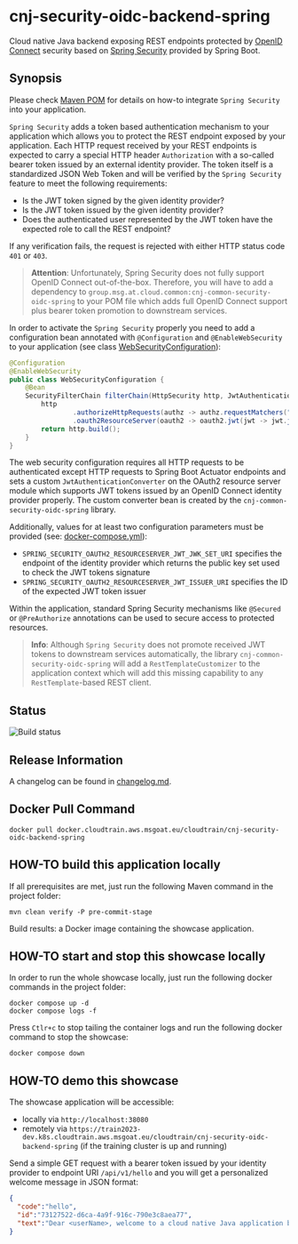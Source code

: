 # cnj-security-oidc-backend-spring

Cloud native Java backend exposing REST endpoints protected
by [OpenID Connect](https://openid.net/developers/how-connect-works/)
security based on [Spring Security](https://docs.spring.io/spring-security/reference/index.html)
provided by Spring Boot.

## Synopsis

Please check [Maven POM](pom.xml) for details on how-to integrate `Spring Security`
into your application.

`Spring Security` adds a token based authentication mechanism to your application
which allows you to protect the REST endpoint exposed by your application. Each HTTP request received by your REST
endpoints is expected to carry a special HTTP header `Authorization` with a so-called bearer token
issued by an external identity provider. The token itself is a standardized JSON Web Token and will be verified
by the `Spring Security` feature to meet the following requirements:

* Is the JWT token signed by the given identity provider?
* Is the JWT token issued by the given identity provider?
* Does the authenticated user represented by the JWT token have the expected role to call the REST endpoint?

If any verification fails, the request is rejected with either HTTP status code `401` or `403`.

> __Attention__: Unfortunately, Spring Security does not fully support OpenID Connect out-of-the-box. Therefore,
> you will have to add a dependency to `group.msg.at.cloud.common:cnj-common-security-oidc-spring` to your POM file
> which adds full OpenID Connect support plus bearer token promotion to downstream services.

In order to activate the `Spring Security` properly you need to add a configuration bean 
annotated with `@Configuration` and `@EnableWebSecurity` to your application
(see class [WebSecurityConfiguration](src/main/java/group/msg/at/cloud/cloudtrain/WebSecurityConfiguration.java)):

```java
@Configuration
@EnableWebSecurity
public class WebSecurityConfiguration {
    @Bean
    SecurityFilterChain filterChain(HttpSecurity http, JwtAuthenticationConverter customConverter) throws Exception {
        http
                .authorizeHttpRequests(authz -> authz.requestMatchers("/actuator/**").permitAll().anyRequest().authenticated())
                .oauth2ResourceServer(oauth2 -> oauth2.jwt(jwt -> jwt.jwtAuthenticationConverter(customConverter)));
        return http.build();
    }
}
```

The web security configuration requires all HTTP requests to be authenticated except HTTP requests to Spring Boot Actuator endpoints
and sets a custom `JwtAuthenticationConverter` on the OAuth2 resource server module which supports JWT tokens issued
by an OpenID Connect identity provider properly. The custom converter bean is created by the `cnj-common-security-oidc-spring` library. 

Additionally, values for at least two configuration parameters must be provided (see: [docker-compose.yml](docker-compose.yml)):

* `SPRING_SECURITY_OAUTH2_RESOURCESERVER_JWT_JWK_SET_URI` specifies the endpoint of the identity provider which returns the public key set used to check the JWT tokens signature
* `SPRING_SECURITY_OAUTH2_RESOURCESERVER_JWT_ISSUER_URI` specifies the ID of the expected JWT token issuer

Within the application, standard Spring Security mechanisms like `@Secured` or `@PreAuthorize` annotations can be used
to secure access to protected resources.

> __Info__: Although `Spring Security` does not promote received JWT tokens to downstream services automatically, 
> the library `cnj-common-security-oidc-spring` will add a `RestTemplateCustomizer` to the application context
> which will add this missing capability to any `RestTemplate`-based REST client.

## Status

![Build status](https://codebuild.eu-west-1.amazonaws.com/badges?uuid=eyJlbmNyeXB0ZWREYXRhIjoiMHhKN1RNeFhveUkyamJNZVJaUU5mbjJCY0Z4WWVLeUhRbHBwL0Rtc0V4UWUzd0hGdFZlN0VzUmJZcTBIaGlwc3VuSm5nakp0NXBjdzhXSDNvTjk0UGlFPSIsIml2UGFyYW1ldGVyU3BlYyI6ImFwbmVXM3l5UldYYndjc2ciLCJtYXRlcmlhbFNldFNlcmlhbCI6MX0%3D&branch=main)

## Release Information

A changelog can be found in [changelog.md](changelog.md).

## Docker Pull Command

`docker pull docker.cloudtrain.aws.msgoat.eu/cloudtrain/cnj-security-oidc-backend-spring`

## HOW-TO build this application locally

If all prerequisites are met, just run the following Maven command in the project folder:

```shell 
mvn clean verify -P pre-commit-stage
```

Build results: a Docker image containing the showcase application.

## HOW-TO start and stop this showcase locally

In order to run the whole showcase locally, just run the following docker commands in the project folder:

```shell 
docker compose up -d
docker compose logs -f 
```

Press `Ctlr+c` to stop tailing the container logs and run the following docker command to stop the showcase:

```shell 
docker compose down
```

## HOW-TO demo this showcase

The showcase application will be accessible:
* locally via `http://localhost:38080`
* remotely via `https://train2023-dev.k8s.cloudtrain.aws.msgoat.eu/cloudtrain/cnj-security-oidc-backend-spring` (if the training cluster is up and running)

Send a simple GET request with a bearer token issued by your identity provider to endpoint URI `/api/v1/hello`
and you will get a personalized welcome message in JSON format:

```json
{ 
  "code":"hello",
  "id":"73127522-d6ca-4a9f-916c-790e3c8aea77",
  "text":"Dear <userName>, welcome to a cloud native Java application based on Spring Boot protected by OpenID Connect!"
}
```

